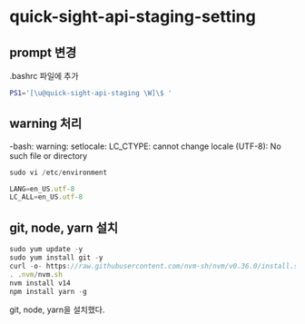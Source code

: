 # quick-sight-api-staging-setting

## prompt 변경

.bashrc 파일에 추가

```bash
PS1='[\u@quick-sight-api-staging \W]\$ '
```

## warning 처리

-bash: warning: setlocale: LC_CTYPE: cannot change locale (UTF-8): No such file or directory

```ts
sudo vi /etc/environment

LANG=en_US.utf-8
LC_ALL=en_US.utf-8
```

## git, node, yarn 설치

```ts
sudo yum update -y
sudo yum install git -y
curl -o- https://raw.githubusercontent.com/nvm-sh/nvm/v0.36.0/install.sh | bash
. .nvm/nvm.sh
nvm install v14
npm install yarn -g
```

git, node, yarn을 설치했다.